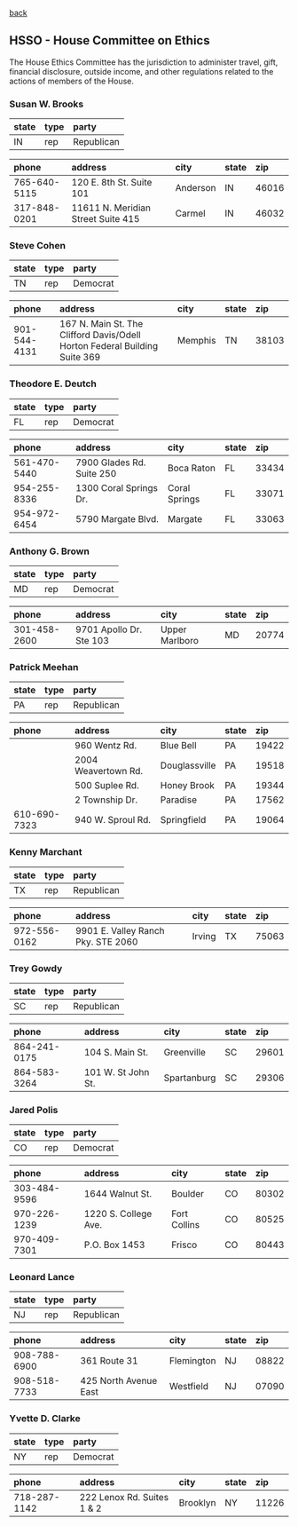 [back](index.md)

## HSSO - House Committee on Ethics

The House Ethics Committee has the jurisdiction to administer travel, gift, financial disclosure, outside income, and other regulations related to the actions of members of the House.


### Susan W. Brooks

| state | type | party |
|:----- |:---- |:----- |
| IN | rep | Republican |

| phone | address | city | state | zip |
|:----- |:------- |:---- |:----- |:--- |
| 765-640-5115 | 120 E. 8th St.  Suite 101 | Anderson | IN | 46016 |
| 317-848-0201 | 11611 N. Meridian Street  Suite 415 | Carmel | IN | 46032 |


### Steve Cohen

| state | type | party |
|:----- |:---- |:----- |
| TN | rep | Democrat |

| phone | address | city | state | zip |
|:----- |:------- |:---- |:----- |:--- |
| 901-544-4131 | 167 N. Main St. The Clifford Davis/Odell Horton Federal Building Suite 369 | Memphis | TN | 38103 |


### Theodore E. Deutch

| state | type | party |
|:----- |:---- |:----- |
| FL | rep | Democrat |

| phone | address | city | state | zip |
|:----- |:------- |:---- |:----- |:--- |
| 561-470-5440 | 7900 Glades Rd.  Suite 250 | Boca Raton | FL | 33434 |
| 954-255-8336 | 1300 Coral Springs Dr.   | Coral Springs | FL | 33071 |
| 954-972-6454 | 5790 Margate Blvd.   | Margate | FL | 33063 |


### Anthony G. Brown

| state | type | party |
|:----- |:---- |:----- |
| MD | rep | Democrat |

| phone | address | city | state | zip |
|:----- |:------- |:---- |:----- |:--- |
| 301-458-2600 | 9701 Apollo Dr.  Ste 103 | Upper Marlboro | MD | 20774 |


### Patrick Meehan

| state | type | party |
|:----- |:---- |:----- |
| PA | rep | Republican |

| phone | address | city | state | zip |
|:----- |:------- |:---- |:----- |:--- |
|  | 960 Wentz Rd.   | Blue Bell | PA | 19422 |
|  | 2004 Weavertown Rd.   | Douglassville | PA | 19518 |
|  | 500 Suplee Rd.   | Honey Brook | PA | 19344 |
|  | 2 Township Dr.   | Paradise | PA | 17562 |
| 610-690-7323 | 940 W. Sproul Rd.   | Springfield | PA | 19064 |


### Kenny Marchant

| state | type | party |
|:----- |:---- |:----- |
| TX | rep | Republican |

| phone | address | city | state | zip |
|:----- |:------- |:---- |:----- |:--- |
| 972-556-0162 | 9901 E. Valley Ranch Pky.  STE 2060 | Irving | TX | 75063 |


### Trey Gowdy

| state | type | party |
|:----- |:---- |:----- |
| SC | rep | Republican |

| phone | address | city | state | zip |
|:----- |:------- |:---- |:----- |:--- |
| 864-241-0175 | 104 S. Main St.   | Greenville | SC | 29601 |
| 864-583-3264 | 101 W. St John St.   | Spartanburg | SC | 29306 |


### Jared Polis

| state | type | party |
|:----- |:---- |:----- |
| CO | rep | Democrat |

| phone | address | city | state | zip |
|:----- |:------- |:---- |:----- |:--- |
| 303-484-9596 | 1644 Walnut St.   | Boulder | CO | 80302 |
| 970-226-1239 | 1220 S. College Ave.   | Fort Collins | CO | 80525 |
| 970-409-7301 | P.O. Box 1453   | Frisco | CO | 80443 |


### Leonard Lance

| state | type | party |
|:----- |:---- |:----- |
| NJ | rep | Republican |

| phone | address | city | state | zip |
|:----- |:------- |:---- |:----- |:--- |
| 908-788-6900 | 361 Route 31   | Flemington | NJ | 08822 |
| 908-518-7733 | 425 North Avenue East   | Westfield | NJ | 07090 |


### Yvette D. Clarke

| state | type | party |
|:----- |:---- |:----- |
| NY | rep | Democrat |

| phone | address | city | state | zip |
|:----- |:------- |:---- |:----- |:--- |
| 718-287-1142 | 222 Lenox Rd.  Suites 1 & 2 | Brooklyn | NY | 11226 |


